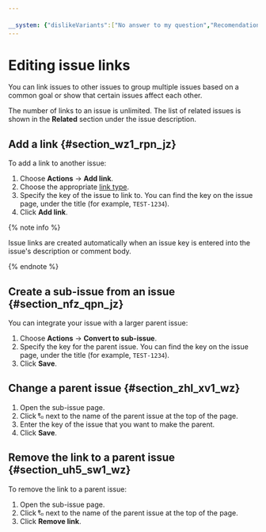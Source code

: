 ```yaml
---

__system: {"dislikeVariants":["No answer to my question","Recomendations didn't help","The content doesn't match title","Other"]}
---
```

# Editing issue links

You can link issues to other issues to group multiple issues based on a common goal or show that certain issues affect each other.

The number of links to an issue is unlimited. The list of related issues is shown in the **Related** section under the issue description.

## Add a link {#section_wz1_rpn_jz}

To add a link to another issue:

1. Choose **Actions** → **Add link**.
1. Choose the appropriate [link type](links.md).
1. Specify the key of the issue to link to. You can find the key on the issue page, under the title (for example, `TEST-1234`).
1. Click **Add link**.

{% note info %}

Issue links are created automatically when an issue key is entered into the issue's description or comment body.

{% endnote %}

## Create a sub-issue from an issue {#section_nfz_qpn_jz}

You can integrate your issue with a larger parent issue:

1. Choose **Actions** → **Convert to sub-issue**.
1. Specify the key for the parent issue. You can find the key on the issue page, under the title (for example, `TEST-1234`).
1. Click **Save**.

## Change a parent issue {#section_zhl_xv1_wz}

1. Open the sub-issue page.
1. Click ![](../../_assets/tracker/edit-parent.png) next to the name of the parent issue at the top of the page.
1. Enter the key of the issue that you want to make the parent.
1. Click **Save**.

## Remove the link to a parent issue {#section_uh5_sw1_wz}

To remove the link to a parent issue:

1. Open the sub-issue page.
1. Click ![](../../_assets/tracker/edit-parent.png) next to the name of the parent issue at the top of the page.
1. Click **Remove link**.



